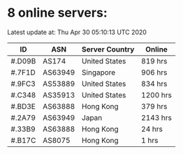 # 8 online servers:

Latest update at: Thu Apr 30 05:10:13 UTC 2020

| ID | ASN | Server Country | Online |
| -- | --- | -------------- | ------ |
| #.D09B | AS174 | United States | 819 hrs |
| #.7F1D | AS63949 | Singapore | 906 hrs |
| #.9FC3 | AS53889 | United States | 834 hrs |
| #.C348 | AS35913 | United States | 1200 hrs |
| #.BD3E | AS63888 | Hong Kong | 379 hrs |
| #.2A79 | AS63949 | Japan | 2143 hrs |
| #.33B9 | AS63888 | Hong Kong | 24 hrs |
| #.B17C | AS8075 | Hong Kong | 1 hrs |


